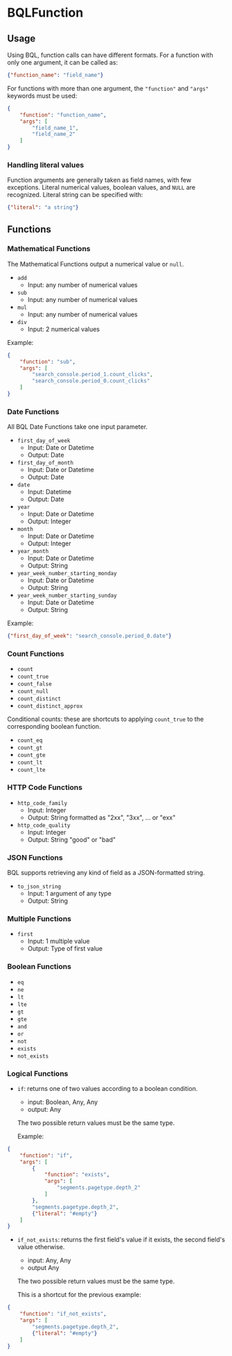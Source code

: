 # BQLFunction

## Usage

Using BQL, function calls can have different formats.
For a function with only one argument, it can be called as:
```JSON
{"function_name": "field_name"}
```
For functions with more than one argument, the `"function"` and `"args"` 
keywords must be used:
```JSON
{
    "function": "function_name",
    "args": [
        "field_name_1",
        "field_name_2"
    ]
}
```

### Handling literal values

Function arguments are generally taken as field names, with few exceptions.
Literal numerical values, boolean values, and `NULL` are recognized. Literal
string can be specified with:
```json
{"literal": "a string"}
```

## Functions

### Mathematical Functions

The Mathematical Functions output a numerical value or `null`.

- `add`
    - Input: any number of numerical values
- `sub`
    - Input: any number of numerical values
- `mul`
    - Input: any number of numerical values
- `div`
    - Input: 2 numerical values

Example:
```JSON
{
    "function": "sub",
    "args": [
        "search_console.period_1.count_clicks",
        "search_console.period_0.count_clicks"
    ]
}
```

### Date Functions

All BQL Date Functions take one input parameter.

- `first_day_of_week`
    - Input: Date or Datetime
    - Output: Date
- `first_day_of_month`
    - Input: Date or Datetime
    - Output: Date
- `date`
    - Input: Datetime
    - Output: Date
- `year`
    - Input: Date or Datetime
    - Output: Integer
- `month`
    - Input: Date or Datetime
    - Output: Integer
- `year_month`
    - Input: Date or Datetime
    - Output: String
- `year_week_number_starting_monday`
    - Input: Date or Datetime
    - Output: String
- `year_week_number_starting_sunday`
    - Input: Date or Datetime
    - Output: String

Example:
```JSON
{"first_day_of_week": "search_console.period_0.date"}
```

### Count Functions

* `count`
* `count_true`
* `count_false`
* `count_null`
* `count_distinct`
* `count_distinct_approx`

Conditional counts: these are shortcuts to applying `count_true` to the corresponding boolean function.

* `count_eq`
* `count_gt`
* `count_gte`
* `count_lt`
* `count_lte`
  
### HTTP Code Functions

- `http_code_family`
    - Input: Integer
    - Output: String formatted as "2xx", "3xx", ... or "exx"
- `http_code_quality`
    - Input: Integer
    - Output: String "good" or "bad"

### JSON Functions

BQL supports retrieving any kind of field as a JSON-formatted string.

- `to_json_string`
    - Input: 1 argument of any type
    - Output: String

### Multiple Functions

- `first`
    - Input: 1 multiple value
    - Output: Type of first value


### Boolean Functions

- `eq`
- `ne`
- `lt`
- `lte`
- `gt`
- `gte`
- `and`
- `or`
- `not`
- `exists`
- `not_exists`

### Logical Functions

- `if`: returns one of two values according to a boolean condition.

    - input: Boolean, Any, Any
    - output: Any

    The two possible return values must be the same type.

    Example:

```json
{
    "function": "if",
    "args": [
        {
            "function": "exists",
            "args": [
                "segments.pagetype.depth_2"
            ]
        },
        "segments.pagetype.depth_2",
        {"literal": "#empty"}
    ]
}
```

- `if_not_exists`: returns the first field's value if it exists, the second field's value otherwise. 
    - input: Any, Any
    - output Any

    The two possible return values must be the same type.
    
    This is a shortcut for the previous example:

```json
{
    "function": "if_not_exists",
    "args": [
        "segments.pagetype.depth_2",
        {"literal": "#empty"}
    ]
}
```
